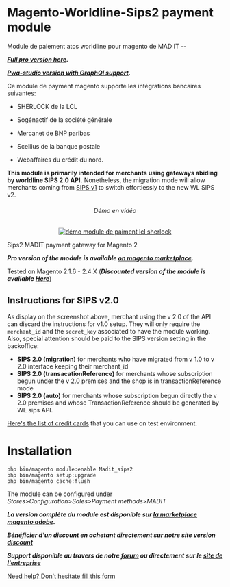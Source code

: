 # Magento-Worldline-Sips2 payment module

Module de paiement atos worldline pour magento de MAD IT --
 
***[Full pro version here](https://www.madit.fr/r/sips2-atos-buy).***

***[Pwa-studio version with GraphQl support](https://www.madit.fr/fr_FR/shop/product/worldline-pwa-studio-extension-16).***

Ce module de payment magento supporte les intégrations bancaires suivantes:

- SHERLOCK de la LCL

- Sogénactif de la société générale

- Mercanet de BNP paribas

- Scellius de la banque postale

- Webaffaires du crédit du nord.


**This module is primarily intended for merchants using gateways abiding by worldline SIPS 2.0 API.**
Nonetheless, the migration mode will allow merchants coming from [SIPS v1](https://documentation.sips.worldline.com/en/announcements/end-sips-10.html) to switch effortlessly to the new WL SIPS v2.

<div align="center"><h6>Démo en vidéo</h6>
  <a href="https://youtu.be/kTahxkz1V10"><img src="https://user-images.githubusercontent.com/3765910/174391752-bad6a83e-e610-47b5-98bf-5bfe041c88b1.png" alt="démo module de paiment lcl sherlock"></a> 
</div>



Sips2 MADIT payment gateway for Magento 2


***Pro version of the module is available [on magento marketplace](https://marketplace.magento.com/madit-sips2.html).***


Tested on Magento 2.1.6 - 2.4.X (***Discounted version of the module is available [Here](https://www.madit.fr/shop/product/worldline-sips2-module-for-magento-2-6)***)



## Instructions for SIPS v2.0
As display on the screenshot above, merchant using the v 2.0 of the API can discard the instructions for v1.0 setup.
They will only require the `merchant_id` and the `secret_key` associated to have the module working.
Also, special attention should be paid to the SIPS version setting in the backoffice:
- **SIPS 2.0 (migration)** for merchants who have migrated from v 1.0 to v 2.0 interface keeping their merchant_id
- **SIPS 2.0 (transacationReference)** for merchants whose subscription begun under the v 2.0 premises and the shop is in transactionReference mode
- **SIPS 2.0 (auto)** for merchants whose subscription begun directly  the v 2.0 premises and whose TransactionReference should be generated by WL sips API.

[Here's the list of credit cards](https://docs.sips.worldline-solutions.com/en/test-cards.html) that you can use on test environment.


Installation
============

```
php bin/magento module:enable Madit_sips2
php bin/magento setup:upgrade
php bin/magento cache:flush
```

The module can be configured under *Stores>Configuration>Sales>Payment methods>MADIT*


***La version complète du module est disponible sur [la marketplace magento adobe](https://marketplace.magento.com/madit-sips2.html).***

***Bénéficier d'un discount en achetant directement sur notre site [version discount](https://www.madit.fr/shop/product/worldline-sips2-module-for-magento-2-6)***

***Support disponible au travers de notre [**forum**](https://forum.madit.fr/) ou directement sur le [site de l'entreprise](https://www.madit.fr/en_US/contacteznous)***

[Need help? Don't hesitate fill this form](https://www.madit.fr/contacteznous)

